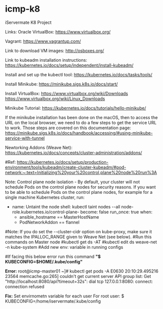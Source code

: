 # icmp-k8
iServermate K8 Project

Links:
Oracle VirtualBox:  https://www.virtualbox.org/

Vagrant: https://www.vagrantup.com/

Link to download VM images: http://osboxes.org/

Link to kubeadm installation instructions: https://kubernetes.io/docs/setup/independent/install-kubeadm/

Install and set up the kubectl tool: https://kubernetes.io/docs/tasks/tools/

Install Minikube: https://minikube.sigs.k8s.io/docs/start/

Install VirtualBox: https://www.virtualbox.org/wiki/Downloads
                    https://www.virtualbox.org/wiki/Linux_Downloads



Minikube Tutorial: https://kubernetes.io/docs/tutorials/hello-minikube/

If the minikube installation has been done on the macOS, then to access the URL on the local browser, we need to do a few steps to get the service URL to work. Those steps are covered on this documentation page: https://minikube.sigs.k8s.io/docs/handbook/accessing/#using-minikube-service-with-tunnel



Newtorking Addons (Weave Net): https://kubernetes.io/docs/concepts/cluster-administration/addons/


#Ref: https://kubernetes.io/docs/setup/production-environment/tools/kubeadm/create-cluster-kubeadm/#pod-network:~:text=Initializing%20your%20control,plane%20node%20run%3A

Note: Control plane node isolation - By default, your cluster will not schedule Pods on the control plane nodes for security reasons. If you want to be able to schedule Pods on the control plane nodes, for example for a single machine Kubernetes cluster, run:
- name: Untaint the node
  shell: kubectl taint nodes --all node-role.kubernetes.io/control-plane-
  become: false
  run_once: true
  when: 
    - ansible_hostname == MasterHostName
    - PodNetworkAddon == flannel


#Note: If you do set the --cluster-cidr option on kube-proxy, make sure it matches the IPALLOC_RANGE given to Weave Net (see below).
#Run this commands on Master node 
  #kubectl get ds -AT
  #kubectl edit ds weave-net -n kube-system
  #Add new env: variable in running configs

#If facing this below error run this command **"$ KUBECONFIG=$HOME/.kube/config"**

**Error:**
  root@icmp-master01 ~]# kubectl get pods -A
  E0630 20:10:29.495216   23564 memcache.go:265] couldn't get current server API group list: Get "http://localhost:8080/api?timeout=32s": dial tcp 127.0.0.1:8080: connect: connection refused

**Fix:** 
  Set envirnometn variable for each user
  For root user: $ KUBECONFIG=/home/iservermate/.kube/config
  
